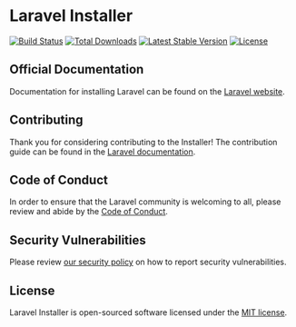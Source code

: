 # Laravel Installer

<a href="https://github.com/digiton-ma/installer/actions"><img src="https://github.com/digiton-ma/installer/workflows/tests/badge.svg" alt="Build Status"></a>
<a href="https://packagist.org/packages/digiton-ma/installer"><img src="https://img.shields.io/packagist/dt/digiton-ma/installer" alt="Total Downloads"></a>
<a href="https://packagist.org/packages/digiton-ma/installer"><img src="https://img.shields.io/packagist/v/digiton-ma/installer" alt="Latest Stable Version"></a>
<a href="https://packagist.org/packages/digiton-ma/installer"><img src="https://img.shields.io/packagist/l/digiton-ma/installer" alt="License"></a>

## Official Documentation

Documentation for installing Laravel can be found on the [Laravel website](https://laravel.com/docs#creating-a-laravel-project).

## Contributing

Thank you for considering contributing to the Installer! The contribution guide can be found in the [Laravel documentation](https://laravel.com/docs/contributions).

## Code of Conduct

In order to ensure that the Laravel community is welcoming to all, please review and abide by the [Code of Conduct](https://laravel.com/docs/contributions#code-of-conduct).

## Security Vulnerabilities

Please review [our security policy](https://github.com/digiton-ma/installer/security/policy) on how to report security vulnerabilities.

## License

Laravel Installer is open-sourced software licensed under the [MIT license](LICENSE.md).
